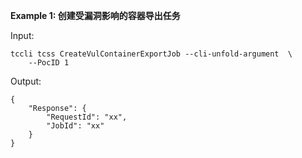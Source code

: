 **Example 1: 创建受漏洞影响的容器导出任务**



Input: 

```
tccli tcss CreateVulContainerExportJob --cli-unfold-argument  \
    --PocID 1
```

Output: 
```
{
    "Response": {
        "RequestId": "xx",
        "JobId": "xx"
    }
}
```

